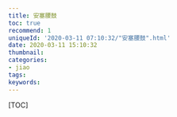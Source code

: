 ```yaml
---
title: 安塞腰鼓
toc: true
recommend: 1
uniqueId: '2020-03-11 07:10:32/"安塞腰鼓".html'
date: 2020-03-11 15:10:32
thumbnail:
categories:
- jiao
tags:
keywords:
---
```


[TOC]

<!--more-->
